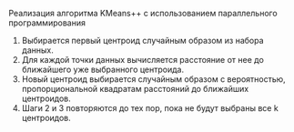 Реализация алгоритма KMeans++ с использованием параллельного программирования 
1.  Выбирается первый центроид случайным образом из набора данных.
2.  Для каждой точки данных вычисляется расстояние от нее до ближайшего уже выбранного центроида.
3.  Новый центроид выбирается случайным образом с вероятностью, пропорциональной квадратам расстояний до ближайших центроидов.
4.  Шаги 2 и 3 повторяются до тех пор, пока не будут выбраны все k центроидов.
